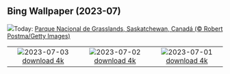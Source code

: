 ## Bing Wallpaper (2023-07)
![](https://www.bing.com/th?id=OHR.GrasslandsNationalParkSaskachewan_ES-ES7995297579_UHD.jpg&w=1000)Today: [Parque Nacional de Grasslands, Saskatchewan, Canadá (© Robert Postma/Getty Images)](https://www.bing.com/th?id=OHR.GrasslandsNationalParkSaskachewan_ES-ES7995297579_UHD.jpg)

|      |      |      |
| :----: | :----: | :----: |
|![](https://www.bing.com/th?id=OHR.CoyoteBanff_ES-ES5413226119_UHD.jpg&pid=hp&w=384&h=216&rs=1&c=4)2023-07-03 [download 4k](https://www.bing.com/th?id=OHR.CoyoteBanff_ES-ES5413226119_UHD.jpg)|![](https://www.bing.com/th?id=OHR.HalfwayBoats_ES-ES5466545154_UHD.jpg&pid=hp&w=384&h=216&rs=1&c=4)2023-07-02 [download 4k](https://www.bing.com/th?id=OHR.HalfwayBoats_ES-ES5466545154_UHD.jpg)|![](https://www.bing.com/th?id=OHR.PelotonPont_ES-ES5136624994_UHD.jpg&pid=hp&w=384&h=216&rs=1&c=4)2023-07-01 [download 4k](https://www.bing.com/th?id=OHR.PelotonPont_ES-ES5136624994_UHD.jpg)|
